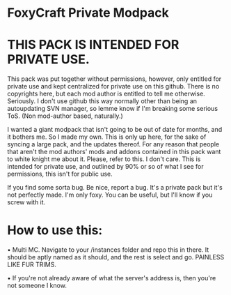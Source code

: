 # FoxyCraft Private Modpack
#  THIS PACK IS INTENDED FOR PRIVATE USE.

This pack was put together without permissions, however, only entitled for private use and kept centralized for private use on this github. There is no copyrights here, but each mod author is entitled to tell me otherwise. Seriously. I don't use github this way normally other than being an autoupdating SVN manager, so lemme know if I'm breaking some serious ToS. (Non mod-author based, naturally.)

I wanted a giant modpack that isn't going to be out of date for months, and it bothers me. So I made my own. This is only up here, for the sake of syncing a large pack, and the updates thereof. For any reason that people that aren't the mod authors' mods and addons contained in this pack want to white knight me about it. Please, refer to this. I don't care. This is intended for private use, and outlined by 90% or so of what I see for permissions, this isn't for public use. 


If you find some sorta bug. Be nice, report a bug. It's a private pack but it's not perfectly made. I'm only foxy.
You can be useful, but I'll know if you screw with it. 



# How to use this:
• Multi MC. Navigate to your /instances folder and repo this in there. 
It should be aptly named as it should, and the rest is select and go. PAINLESS LIKE FUR TRIMS.

• If you're not already aware of what the server's address is, then you're not someone I know.
